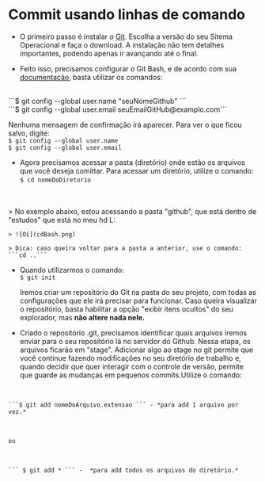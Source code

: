 # Commit usando linhas de comando
* O primeiro passo é instalar o [Git](https://git-scm.com/downloads). Escolha a versão do seu Sitema Operacional e faça o download. A instalação não tem detalhes importantes, podendo apenas ir avançando até o final. 

* Feito isso, precisamos configurar o Git Bash, e de acordo com sua [documentação](https://git-scm.com/book/en/v2/Getting-Started-First-Time-Git-Setup), basta utilizar os comandos: 
</br>
```$ git config --global user.name "seuNomeGithub" ```
</br>
```$ git config --global user.email seuEmailGitHub@examplo.com```

   Nenhuma mensagem de confirmação irá aparecer. Para ver o que ficou salvo, digite:
</br>
```$ git config --global user.name ```
</br>
```$ git config --global user.email```

* Agora precisamos acessar a pasta (diretório) onde estão os arquivos que você deseja comittar. Para acessar um diretório, utilize o comando: </br>
```$ cd nomeDoDiretorio```
</br>
</br>
    > No exemplo abaixo, estou acessando a pasta "github", que está dentro de "estudos" que está no meu hd L:

    > ![Oi](cdBash.png)

    > Dica: caso queira voltar para a pasta a anterior, use o comando: ```cd ..```

* Quando utilizarmos o comando:
  </br>
```$ git init```
  
  
   Iremos criar um repositório do Git na pasta do seu projeto, com todas as configurações que ele irá precisar para funcionar. Caso queira visualizar o repositório, basta habilitar a opção "exibir itens ocultos" do seu explorador, mas **não altere nada nele.**

* Criado o repositório .git, precisamos identificar quais arquivos iremos enviar para o seu repositório lá no servidor do Github. Nessa etapa, os arquivos ficarão em "stage". Adicionar algo ao stage no git permite que você continue fazendo modificações no seu diretório de trabalho e, quando decidir que quer interagir com o controle de versão, permite que guarde as mudanças em pequenos commits.Utilize o comando: 
</br>

    ```$ git add nomeDoArquivo.extensao ``` - *para add 1 arquivo por vez.*
</br>

    ou
</br>

    ``` $ git add * ``` -  *para add todos os arquivos do diretório.*

  
